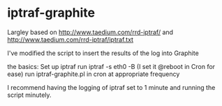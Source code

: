 # iptraf-graphite

Largley based on http://www.taedium.com/rrd-iptraf/ and http://www.taedium.com/rrd-iptraf/iptraf.txt

I've modified the script to insert the results of the log into Graphite

the basics:
Set up iptraf
run iptraf -s eth0 -B (I set it @reboot in Cron for ease)
run iptraf-graphite.pl in cron at appropriate frequency

I recommend having the logging of iptraf set to 1 minute and running the script minutely.
